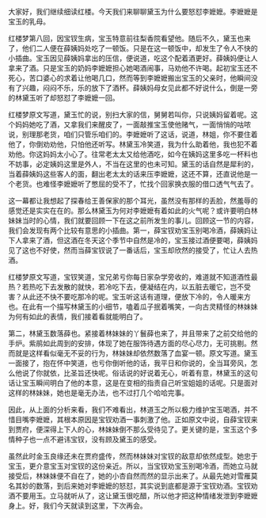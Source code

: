 
大家好，我们继续细读红楼。今天我们来聊聊黛玉为什么要怒怼李嬷嬷。李嬷嬷是宝玉的乳母。

红楼梦第八回，因宝钗生病，宝玉特意前往梨香院看望他。随后不久，黛玉也来了，他们二人便在薛姨妈处吃了一顿饭。只是在这一顿饭中，却发生了令人不快的小插曲。宝玉因见薛姨妈拿出的压信，便说道，吃这个配着酒更好。薛姨妈便让人拿来了酒。只是宝玉的奶妈李嬷嬷担心她喝酒闹事，马劝他不许喝。起初宝玉还不死心，苦口婆心的求着让他喝几口，然而等到李嬷嬷搬出宝玉的父亲时，他瞬间没有了兴趣，闷闷不乐，乐的放下了酒杯。薛姨妈母女见此都不好说什么，倒是一旁的林黛玉听了却怒怼了李嬷嬷一回。

红楼梦原文写道，黛玉忙的说，别扫大家的信，舅舅若叫你，只说姨妈留着呢。这个妈妈她吃了酒，又拿我们来醒皮了，一面敲推宝玉使他赌气，一面悄悄的咕哝说，别理那老货，咱们只管乐咱们的。李嬷嬷听了这话，说道，林姐，你不要住着他了，你倒劝劝他，只怕他还听写。林黛玉冷笑道，我为什么助着他，我也犯不着劝他。你这妈妈太小心了。往常老太太又给他酒吃，如今在姨妈这里多吃一杯料也不妨事，必定姨妈这里是外人，不当在这里的也未可知。黛玉的话自然是犀利的，当着薛姨妈这些客人的面，翻出老太太的话来压李嬷嬷，这还不算，还直说他是一个老货。也难怪李嬷嬷听了憋屈的受不了，忙找个回家换衣服的借口透气气去了。

这一幕都让我想起了探春给王善保家的那个耳光，虽然没有那样的丢脸，然羞辱的感觉还是实实在在的。那么林黛玉为何对李嬷嬷有着如此的火气呢？或许要明白林妹妹当时的心情，我们就要回顾一下在这之前所发生的事儿。回顾这一节的内容，我们会发现有两个比较有意思的小插曲。第一，薛宝钗劝宝玉别喝冷酒，薛姨妈让下人拿来了酒，但这酒在冬天这个季节中自然是冷的，宝玉接过酒便要喝，薛姨妈见了这也不好使，然而当薛宝钗说了一番话后，宝玉却欣然的接受了，忙让人去热酒。

红楼梦原文写道，宝钗笑道，宝兄弟亏你每日家杂学旁收的，难道就不知道酒性最热？若热吃下去发散的就快，若冷吃下去，便凝结在内，以五脏去暖它，岂不受害？从此还不快不要吃那冷的呢。宝玉听这话有道理，便放下冷的，令人暖来方也。在此有一个描写林黛玉的小细节，嗑着瓜子抿着嘴笑，一向古灵精怪的林妹妹为何有如此的表情，我们接着看就能明白了。

第二，林黛玉数落薛也。紧接着林妹妹的丫鬟薛也来了，并且带来了之前交给他的手炉。紫鹃如此周到的安排，体现了她在服饰待遇方面的尽心尽力，无可挑剔。然而就是这样看似毫无不妥的行为，林妹妹却依然数落了血宴一顿。原文写道。黛玉一面接了，抱在怀中笑道，也亏你倒听他的话，我平日和你说的，全当耳旁风，怎么他说了你就依，比圣旨还快呢。俗话说的好说着无心，听着有意，林黛玉的这句话让宝玉瞬间明白了他的本意，这是在变相的指责自己听宝姐姐的话呢。只是面对这样的林妹妹，她也是毫无办法，也不过打几个哈哈完事。

因此，从上面的分析来看，我们不难看出，林道玉之所以极力维护宝玉喝酒，并不惜目嘴李嬷嬷，其根本原因是宝钗劝酒一事刺激了他。正如原文中说，自薛宝钗来到贾府，便深得上下人的心，林妹妹倒不那么受待见了。更关键的是，宝玉这个多情种子也一点不避讳宝钗，没有顾及黛玉的感受。

虽然此时金玉良缘还未在贾府盛传，然而林妹妹对宝钗的敌意却依然成型。她忠于宝玉，更介意宝玉对宝钗的这份亲近。所以，当宝钗劝宝玉别喝冷酒，而她立马就接受后，林妹妹便不自在了，她的小杏自然而然的显示出来了。从最先她对雪雁莫名其妙的数落，到后来她对李嬷嬷的怒怼，其实说到底都是源于宝钗劝酒。宝钗劝酒不要用玉。立马就听从了，这让黛玉很吃醋，所以他才把这种情绪发泄到李嬷嬷身上。好，我们今天就读到这里，下次再会。


